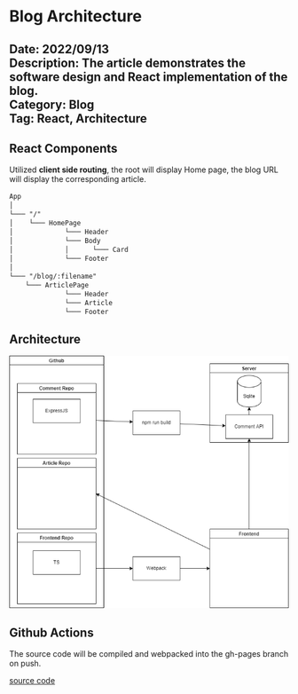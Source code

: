# Blog Architecture
Date: 2022/09/13\
Description: The article demonstrates the software design and React implementation of the blog.\
Category: Blog\
Tag: React, Architecture
---
## React Components 

Utilized **client side routing**, the root will display Home page, the blog URL will display the corresponding article.
```
App
│
└─── "/" 
│    └─── HomePage
│             └─── Header
│             └─── Body
│             │      └─── Card
│             └─── Footer
│   
└─── "/blog/:filename"
    └─── ArticlePage
              └─── Header
              └─── Article
              └─── Footer  
```

## Architecture
![architecture](resources/blog.png)

## Github Actions

The source code will be compiled and webpacked into the gh-pages branch on push.

[source code](https://github.com/AllenAnZifeng/blog_frontend/blob/master/.github/workflows/deployment.yml)

